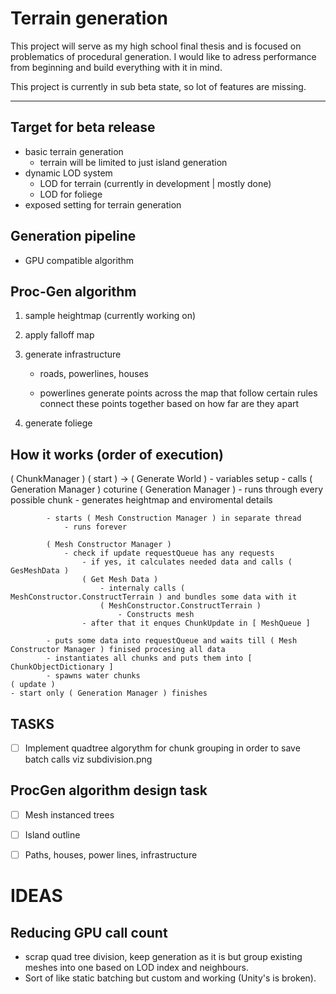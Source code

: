 # Terrain generation
This project will serve as my high school final thesis and is focused on problematics of procedural generation.
I would like to adress performance from beginning and build everything with it in mind. 

This project is currently in sub beta state, so lot of features are missing.

---
## Target for beta release
- basic terrain generation
    - terrain will be limited to just island generation 
- dynamic LOD system
    - LOD for terrain (currently in development | mostly done)
    - LOD for foliege
- exposed setting for terrain generation

## Generation pipeline
- GPU compatible algorithm

## Proc-Gen algorithm 
1. sample heightmap (currently working on)
2. apply falloff map
3. generate infrastructure
    - roads, powerlines, houses

    - powerlines
        generate points across the map that follow certain rules
        connect these points together based on how far are they apart

4. generate foliege

## How it works (order of execution)
( ChunkManager )
    ( start ) -> ( Generate World )
    - variables setup
    - calls ( Generation Manager ) coturine
        ( Generation Manager )
            - runs through every possible chunk
                - generates heightmap and enviromental details

            - starts ( Mesh Construction Manager ) in separate thread
                - runs forever

            ( Mesh Constructor Manager )
                - check if update requestQueue has any requests
                    - if yes, it calculates needed data and calls ( GesMeshData )
                    ( Get Mesh Data )
                        - internaly calls ( MeshConstructor.ConstructTerrain ) and bundles some data with it
                        ( MeshConstructor.ConstructTerrain )
                            - Constructs mesh
                    - after that it enques ChunkUpdate in [ MeshQueue ]

            - puts some data into requestQueue and waits till ( Mesh Constructor Manager ) finised procesing all data
            - instantiates all chunks and puts them into [ ChunkObjectDictionary ]
            - spawns water chunks
    ( update )
    - start only ( Generation Manager ) finishes 

## TASKS
- [ ] Implement quadtree algorythm for chunk grouping in order to save batch calls viz subdivision.png

## ProcGen algorithm design task
- [ ] Mesh instanced trees
- [ ] Island outline
- [ ] Paths, houses, power lines, infrastructure


# IDEAS
## Reducing GPU call count
- scrap quad tree division, keep generation as it is but group existing meshes into one based on LOD index and neighbours. 
- Sort of like static batching but custom and working (Unity's is broken).